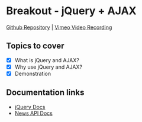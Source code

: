 # Breakout - jQuery + AJAX
[Github Repository](https://github.com/Alfredo08/Breakouts/tree/main/jQuery%20%2B%20AJAX%20Breakout) | [Vimeo Video Recording](https://vimeo.com/846799520/f33b02b76c?share=copy)

## Topics to cover
* [X] What is jQuery and AJAX?
* [X] Why use jQuery and AJAX?
* [X] Demonstration

## Documentation links
* [jQuery Docs](https://api.jquery.com/)
* [News API Docs](https://newsapi.org/)
